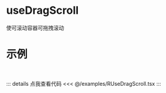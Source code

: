 <script setup>
import RUseDragScroll from '@/examples/RUseDragScroll.tsx'
</script>

# useDragScroll

使可滚动容器可拖拽滚动

# 示例
<br />
<VueWrapper :component="RUseDragScroll" />

::: details 点我查看代码
<<< @/examples/RUseDragScroll.tsx
:::